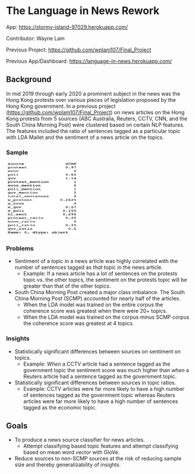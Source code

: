 # The Language in News Rework

App: https://stormy-island-97029.herokuapp.com/

Contributor: Wayne Lam

Previous Project: https://github.com/wplam107/Final_Project

Previous App/Dashboard: https://language-in-news.herokuapp.com/

## Background
In mid 2019 through early 2020 a prominent subject in the news was the Hong Kong protests over various pieces of legislation proposed by the Hong Kong government.   In a previous project (https://github.com/wplam107/Final_Project) on news articles on the Hong Kong protests from 5 sources (ABC Australia, Reuters, CCTV, CNN, and the South China Morning Post) were clustered based on certain NLP features.  The features included the ratio of sentences tagged as a particular topic with LDA Mallet and the sentiment of a news article on the topics.

### Sample
<img src="notebooks/imgs/sample_art.png" height="200" width="200">

### Problems
- Sentiment of a topic in a news article was highly correlated with the number of sentences tagged as *that* topic in the news article.
  - Example: If a news article has a lot of sentences on the protests topic vs. the other topics, the sentiment on the protests topic will be greater than that of the other topics.
- South China Morning Post created a major class imbalance.  The South China Morning Post (SCMP) accounted for nearly half of the articles.
  - When the LDA model was trained on the entire corpus the coherence score was greatest when there were 20+ topics.
  - When the LDA model was trained on the corpus minus SCMP corpus the coherence score was greatest at 4 topics.

### Insights
- Statistically significant differences between sources on sentiment on topics.
  - Example: *When* a CCTV article had a sentence tagged as the government topic the sentiment score was much higher than *when* a Reuters article had a sentence tagged as the government topic.
- Statistically significant differences between sources in topic ratios.
  - Example: CCTV articles were far more likely to have a high number of sentences tagged as the government topic whereas Reuters articles were far more likely to have a high number of sentences tagged as the economic topic.

## Goals
- To produce a news source classifier for news articles.
  - Attempt classifying based topic features and attempt classifying based on mean word vector with GloVe.
- Reduce sources to non-SCMP sources at the risk of reducing sample size and thereby generalizability of insights.
